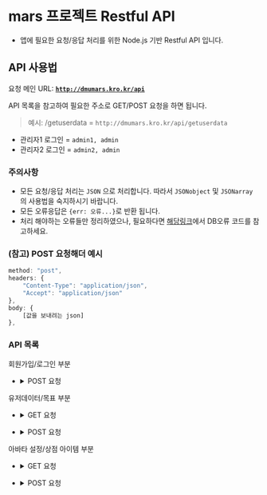# mars 프로젝트 Restful API
-   앱에 필요한 요청/응답 처리를 위한 Node.js 기반 Restful API 입니다.

## API 사용법
요청 메인 URL: <code><b>http://dmumars.kro.kr/api</b></code>

API 목록을 참고하여 필요한 주소로 GET/POST 요청을 하면 됩니다.
> 예시: /getuserdata = `http://dmumars.kro.kr/api/getuserdata`
* 관리자1 로그인 = `admin1, admin`
* 관리자2 로그인 = `admin2, admin`

### 주의사항
-   모든 요청/응답 처리는 `JSON` 으로 처리합니다. 따라서 `JSONobject` 및 `JSONarray` 의 사용법을 숙지하시기 바랍니다.
-   모든 오류응답은 `{err: 오류...}`로 반환 됩니다.
-   처리 해야하는 오류들만 정리하였으나, 필요하다면 [해당링크](https://dev.mysql.com/doc/mysql-errors/8.0/en/server-error-reference.html)에서 DB오류 코드를 참고하세요.

### (참고) POST 요청해더 예시
```javascript
method: "post",
headers: {
    "Content-Type": "application/json",
    "Accept": "application/json"
},
body: {
    [값을 보내려는 json]
},
```

### API 목록
회원가입/로그인 부분

-   <details>
      <summary>POST 요청</summary>

    #### [/setperson](http://dmumars.kro.kr/api/setperson): 처음 회원 가입시
    -   요청
    ```javascript
    {id: "id", passwd: "passwd"}
    ```

    -   정상응답 (code: 200)
      
    ```javascript
    {results: true}
    // 정상응답 이라는 것을 나타내므로 http응답 코드로도 처리 할 수 있기에 따로 처리할 필요는 없음
    ```

    - 오류응답 (code: 500)
      
    `{err: "type_err"}`: 요청하는 json 타입이 일치하지 않아서 발생하는 문제<br>
    `{err: "ER_DUP_ENTRY"}`: 아이디가 중복되는 오류

    #### [/login](http://dmumars.kro.kr/api/login): 로그인
    -   요청
    ```javascript
    {id: "admin1", passwd: "admin"}
    ```

    -   정상응답 (code 200)
      
    ```javascript
    {
        user_name: "관리자1",   //이름
        user_id: "admin1",  //아이디
        choice_mark: "프로그래밍",  //설정 목표
        user_title: "관리자",   //칭호
        profile_local: "default_profile.png",   //프사 경로
        life: 3,    //목숨
        money: 0,   //제화
        level: 1    //레벨
    }
    ```

    - 오류응답 (code: 500)
      
    `{err: "type_err"}`: 요청하는 json 타입이 일치하지 않아서 발생하는 문제<br>
    `{err: "is_new"}`: 회원 가입만 해놓고 아무런 정보를 입력하지 않은 상태<br>
    `{err: "empty"}`: DB에서 해당 회원을 찾을 수 없음(아이디, 페스워드 입력오류)

    #### [/deluser](http://dmumars.kro.kr/api/deluser): 회원 탈퇴
    -   요청
    ```javascript
    {id: "id", passwd: "passwd"}
    ```

    -   정상응답 (code: 200)
      
    ```javascript
    {results: true}
    // 정상응답 이라는 것을 나타내므로 http응답 코드로도 처리 할 수 있기에 따로 처리할 필요는 없음
    ```

    - 오류응답 (code: 500)
      
    `{err: "type_err"}`: 요청하는 json 타입이 일치하지 않아서 발생하는 문제
</details>

유저데이터/목표 부분

-   <details>
    <summary>GET 요청</summary>

    #### [/getuserdata/[유저이름]](http://dmumars.kro.kr/api/getuserdata/관리자1): 해당 유저의 정보 리턴
    -   정상응답 (code: 200)
      
    ```javascript
    {
        user_name: "관리자1",   //이름
        user_id: "admin1",  //아이디
        choice_mark: "프로그래밍",  //설정 목표
        user_title: "관리자",   //칭호
        profile_local: "default_profile.png",   //프사 경로
        life: 3,    //목숨
        money: 0,   //제화
        level: 1    //레벨
        //유저이름은 관리자1
    }
    ```

    - 오류응답 (code: 500)
      
    `{err: "empty"}`: 해당 유저를 찾을 수 없음

    #### [/getfriend/[유저이름]](http://dmumars.kro.kr/api/getfriend/관리자1): 해당 유저의 친구 목록 리턴
    -   정상응답 (code: 200)
      
    ```javascript
    {
        "results":["관리자2"]   //유저이름은 관리자1
        //results의 value는 jsonarray
    }
    ```

    - 오류응답 (code: 500)
      
    `{err: "empty"}`: 해당 유저를 찾을 수 없음
    #### [/getbtmac/[유저이름]](http://dmumars.kro.kr/api/getbtmac/관리자1): 해당 유저의 블루투스 mac 주소 리턴
    -   정상응답 (code: 200)
      
    ```javascript
    {
        "bt_mac":"bt_mac1" //유저이름은 관리자1
    }
    ```

    - 오류응답 (code: 500)
      
    `{err: "empty"}`: 해당 유저를 찾을 수 없음
</details>

-   <details>
    <summary>POST 요청</summary>

    #### [/setuser](http://dmumars.kro.kr/api/setuser): 유저 정보입력 (최종가입)
    -   요청
    ```javascript
    {
        user_name: "name",  //닉네임
        user_id: "id",  //아이디
        choice_mark: "프로그래밍",  //선택한 목표
        profile_local: "프사파일 이름" 또는 null //프사 설정 안할꺼면 null 로 설정
    }
    ```

    -   정상응답 (code: 200)
      
    ```javascript
    {results: true}
    // 정상응답 이라는 것을 나타내므로 http응답 코드로도 처리 할 수 있기에 따로 처리할 필요는 없음
    ```

    - 오류응답 (code: 500)
      
    `{err: "type_err"}`: 요청하는 json 타입이 일치하지 않아서 발생하는 문제<br>
    `{err: "ER_DUP_ENTRY"}`: 중복발생<br>
    `{err: "ER_NO_REFERENCED_ROW_2"}`: 설정하려는 id, 목표가 DB에 없음(외래키 문제)

    #### [/setmoney](http://dmumars.kro.kr/api/setmoney): 유저 재화 조정
    -   요청
    ```javascript
    {
        user_name: "관리자1",
        value: 1000 //int 형
    }
    ```

    -   정상응답 (code: 200)
      
    ```javascript
    { 
        results: 1000   //설정한 value 값
    }
    ```

    -   오류응답 (code: 500)
      
    `{err: "type_err"}`: 요청하는 json 타입이 일치하지 않아서 발생하는 문제

    #### [/setlife](http://dmumars.kro.kr/api/setlife): 유저 목숨 조정
    -   요청
    ```javascript
    {
        user_name: "관리자1",
        value: 2    //int 형
    }
    ```

    -   정상응답 (code: 200)
      
    ```javascript
    { 
        results: 2   //설정한 value 값
    }
    ```

    -   오류응답 (code: 500)
      
    `{err: "type_err"}`: 요청하는 json 타입이 일치하지 않아서 발생하는 문제

    #### [/setlevel](http://dmumars.kro.kr/api/setlevel): 유저 레벨 조정
    -   요청
    ```javascript
    {
        user_name: "관리자1",
        value: 1    //int 형
    }
    ```

    -   정상응답 (code: 200)
      
    ```javascript
    { 
        results: 1   //설정한 value 값
    }
    ```

    -   오류응답 (code: 500)
      
    `{err: "type_err"}`: 요청하는 json 타입이 일치하지 않아서 발생하는 문제

    #### [/setusertitle](http://dmumars.kro.kr/api/setusertitle): 유저 칭호 변경
    -   요청
    ```javascript
    {
        user_name: "관리자1",
        value: "새싹"    //int 형
    }
    ```

    -   정상응답 (code: 200)
      
    ```javascript
    { 
        results: "새싹"   //설정한 value 값
    }
    ```

    -   오류응답 (code: 500)
      
    `{err: "type_err"}`: 요청하는 json 타입이 일치하지 않아서 발생하는 문제<br>
    `{err: "ER_NO_REFERENCED_ROW_2"}`: 설정하려는 칭호가 DB에 없음(외래키 문제)

    #### [/setname](http://dmumars.kro.kr/api/setname): 유저 이름 변경
    -   요청
    ```javascript
    {
        curname: "관리자1", //기존이름
        newname: "관리자3"  //바꿀이름
    }
    ```
    -   정상응답 (code: 200)
      
    ```javascript
    { 
        results: "관리자3"  //바꾼이름
    }
    ```

    오류응답 (code: 500)
    
    `{err: "type_err"}`: 요청하는 json 타입이 일치하지 않아서 발생하는 문제<br>
    `{err: "exist"}`: 닉네임 중복 발생

    #### [/checkname](http://dmumars.kro.kr/api/checkname): 닉네임 중복 체크
    -   요청
    ```javascript
    {
        user_name: string //닉네임 
    }
    ```
    -   정상응답 (code: 200)
      
    ```javascript
    {
        results: true 또는 false
        // 중복이면 false 아니면 true
    }
    ```

    오류응답 (code: 500)
      
    `{err: "type_err"}`: 요청하는 json 타입이 일치하지 않아서 발생하는 문제

    #### [/setfriend](http://dmumars.kro.kr/api/setfriend): 친구추가
    -   요청
    ```javascript
    {
        user_name: "관리자1",   //친구추가 요청자 닉네임
        friend: "관리자2"  //친구 닉네임
    }
    ```

    -   정상응답 (code: 200)
      
    ```javascript
    {results: true}
    // 정상응답 이라는 것을 나타내므로 http응답 코드로도 처리 할 수 있기에 따로 처리할 필요는 없음
    ```

    -   오류응답 (code: 500)
      
    `{err: "type_err"}`: 요청하는 json 타입이 일치하지 않아서 발생하는 문제<br>
    `{err: "ER_DUP_ENTRY"}`: 이미 친구 상태임

    #### [/delfriend](http://dmumars.kro.kr/api/delfriend): 친구삭제
    -   요청
    ```javascript
    {
        user_name: string, // 친삭 요청지 닉네임
        friend: string  // 친구 닉네임
    }
    ```
    -   정상응답 (code: 200)
      
    ```javascript
    {results: true}
    // 정상응답 이라는 것을 나타내므로 http응답 코드로도 처리 할 수 있기에 따로 처리할 필요는 없음
    ```

    오류응답 (code: 500)
      
    `{err: "type_err"}`: 요청하는 json 타입이 일치하지 않아서 발생하는 문제
</details>

아바타 설정/상점 아이템 부분

-   <details>
    <summary>GET 요청</summary>

</details>

-   <details>
      <summary>POST 요청</summary>
    </details>
